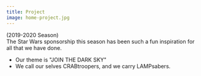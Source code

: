 ```yaml
---
title: Project
image: home-project.jpg
---
```


(2019-2020 Season)<br>
The Star Wars sponsorship this season has been such a fun inspiration for all that we have done.
* Our theme is "JOIN THE DARK SKY"
* We call our selves CRABtroopers, and we carry LAMPsabers.
